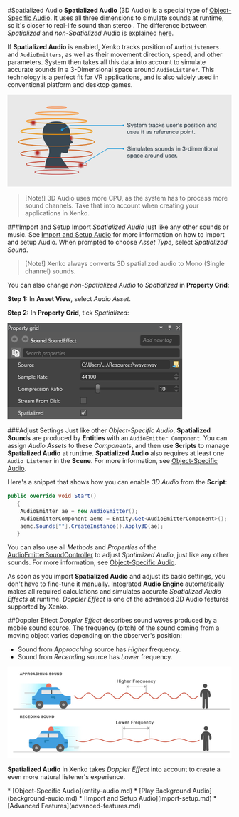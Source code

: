 #Spatialized Audio
**Spatialized Audio** (3D Audio) is a special type of [Object-Specific Audio](entity-audio.md).
It uses all three dimensions to simulate sounds at runtime, so it's closer to real-life sound than stereo .
The difference between _Spatialized_ and _non-Spatialized_ Audio is explained [here](index.md).

If **Spatialized Audio** is enabled, Xenko tracks position of `AudioListeners` and `AudioEmitters`,
as well as their movement direction, speed, and other parameters.
System then takes all this data into account to simulate accurate sounds in a 3-Dimensional space around `AudioListener`.
This technology is a perfect fit for VR applications, and is also widely used in conventional platform and desktop games.

![Spatialized Audio](media/audio-index-spatialized-audio.png)

> [Note!] 3D Audio uses more CPU, as the system has to process more sound channels.
> Take that into account when creating your applications in Xenko.

###Import and Setup
Import _Spatialized Audio_ just like any other sounds or music.
See [Import and Setup Audio](import-setup.md) for more information on how to import and setup Audio.
When prompted to choose _Asset Type_, select _Spatialized Sound_.

> [Note!] Xenko always converts 3D spatialized audio to Mono (Single channel) sounds.

You can also change _non-Spatialized Audio_ to _Spatialized_ in **Property Grid**:

**Step 1:** In **Asset View**, select _Audio Asset_.

**Step 2:** In **Property Grid**, tick _Spatialized_: 

![Tick Spatialized Sound](media/audio-asset-properties-property-grid-spatialized-sound.png)

###Adjust Settings
Just like other _Object-Specific Audio_, **Spatialized Sounds** are produced by **Entities** with an `AudioEmitter Component`.
You can assign _Audio Assets_ to these _Components_, and then use **Scripts** to manage **Spatialized Audio** at runtime.
**Spatialized Audio** also requires at least one `Audio Listener` in the **Scene**.
For more information, see [Object-Specific Audio](entity-audio.md).

Here's a snippet that shows how you can enable _3D Audio_ from the **Script**:

```cs
public override void Start()
   {
    AudioEmitter ae = new AudioEmitter();
    AudioEmitterComponent aemc = Entity.Get<AudioEmitterComponent>();
    aemc.Sounds[""].CreateInstance().Apply3D(ae);
   }
```

You can also use all _Methods_ and _Properties_ of the
[AudioEmitterSoundController](xref="SiliconStudio.Xenko.Audio.AudioEmitterSoundController")
to adjust _Spatialized Audio_, just like any other sounds.
For more information, see [Object-Specific Audio](object-specific-audio.md).

As soon as you import **Spatialized Audio** and adjust its basic settings, you don't have to fine-tune it manually.
Integrated **Audio Engine** automatically makes all required calculations and simulates accurate _Spatialized Audio Effects_ at runtime.
_Doppler Effect_ is one of the advanced 3D Audio features supported by Xenko.
 
##Doppler Effect
_Doppler Effect_ describes sound waves produced by a mobile sound source.
The frequency (pitch) of the sound coming from a moving object varies depending on the observer's position:

* Sound from _Approaching_ source has _Higher_ frequency.
* Sound from _Recending_ source has _Lower_ frequency.

![Doppler Effect](media/audio-index-play-audio-doppler-effect.png)

**Spatialized Audio** in Xenko takes _Doppler Effect_ into account to create a even more natural listener's experience.

<div class="doc-relatedtopics">
* [Object-Specific Audio](entity-audio.md)
* [Play Background Audio](background-audio.md)
* [Import and Setup Audio](import-setup.md)
* [Advanced Features](advanced-features.md)
</div>
